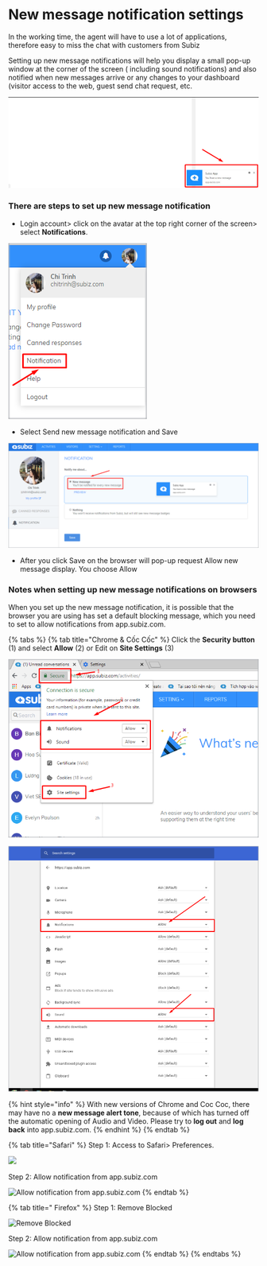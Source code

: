 # New message notification settings

In the working time, the agent will have to use a lot of applications, therefore easy to miss the chat with customers from Subiz

Setting up new message notifications will help you display a small pop-up window at the corner of the screen \( including sound notifications\) and also notified when new messages arrive or any changes to your dashboard \(visitor access to the web, guest send chat request, etc.

![New message notification on screen](../../../.gitbook/assets/7%20%281%29.png)

### There are steps to set up new message notification

* Login account&gt; click on the avatar at the top right corner of the screen&gt; select **Notifications**.

![Set up new message notification](../../../.gitbook/assets/1%20%284%29.png)

* Select Send new message notification and Save

![Set up new message notification](../../../.gitbook/assets/2.png)

* After you click Save on the browser will pop-up request Allow new message display. You choose Allow

### Notes when setting up new message notifications on browsers

When you set up the new message notification, it is possible that the browser you are using has set a default blocking message, which you need to set to allow notifications from app.subiz.com.

{% tabs %}
{% tab title="Chrome & Cốc Cốc" %}
Click the **Security button** \(1\) and select **Allow** \(2\) or Edit on **Site Settings** \(3\)

![](../../../.gitbook/assets/4%20%285%29.png)

![](../../../.gitbook/assets/5%20%281%29.png)

{% hint style="info" %}
With new versions of Chrome and Coc Coc, there may have no a **new message alert tone**, because of which has turned off the automatic opening of Audio and Video. Please try to **log out** and **log back** into app.subiz.com.
{% endhint %}
{% endtab %}

{% tab title="Safari" %}
Step 1: Access to Safari&gt; Preferences.

![](https://blobscdn.gitbook.com/v0/b/gitbook-28427.appspot.com/o/assets%2F-LCRbjdXGv2cwmZzEDgK%2F-LDBUS_QsXaFnqFNsmGu%2F-LDBUYDwOdOvjEfSUdEg%2Fsafari%201.png?alt=media&token=ecfe9f45-658d-46f9-af6e-a388e7bc8446)

Step 2: Allow notification from app.subiz.com

![Allow notification from app.subiz.com](https://blobscdn.gitbook.com/v0/b/gitbook-28427.appspot.com/o/assets%2F-LCRbjdXGv2cwmZzEDgK%2F-LDBUS_QsXaFnqFNsmGu%2F-LDBU_O8hRCtuGfGwzBH%2Fsafari%202.png?alt=media&token=693bb1fb-0311-4e59-95eb-530a5a9f7169)
{% endtab %}

{% tab title=" Firefox" %}
Step 1: Remove Blocked

![Remove Blocked](https://blobscdn.gitbook.com/v0/b/gitbook-28427.appspot.com/o/assets%2F-LCRbjdXGv2cwmZzEDgK%2F-LDBUS_QsXaFnqFNsmGu%2F-LDBW3bvn9CEOvPq_0wn%2Ffirefox.png?alt=media&token=3ca26755-5271-4885-84d9-3c5182df3e85)

Step 2: Allow notification from app.subiz.com

![Allow notification from app.subiz.com](https://blobscdn.gitbook.com/v0/b/gitbook-28427.appspot.com/o/assets%2F-LCRbjdXGv2cwmZzEDgK%2F-LDBUS_QsXaFnqFNsmGu%2F-LDBWFBBbMLOk4wzAGyJ%2Ffirefox%202.png?alt=media&token=3c483d7e-a73f-4db2-9f8a-27992b457478)
{% endtab %}
{% endtabs %}





